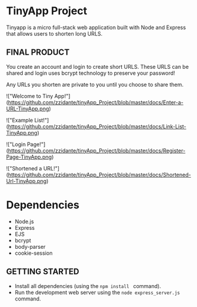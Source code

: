 # TinyApp Project

Tinyapp is a micro full-stack web application built with Node and Express that allows users to shorten long URLS. 

## FINAL PRODUCT

You create an account and login to create short URLS. These URLS can be shared and login uses bcrypt technology to preserve your password! 

Any URLs you shorten are private to you until you choose to share them.

!["Welcome to Tiny App!"] (https://github.com/zzidante/tinyApp_Project/blob/master/docs/Enter-a-URL-TinyApp.png)


!["Example List!"] (https://github.com/zzidante/tinyApp_Project/blob/master/docs/Link-List-TinyApp.png)

!["Login Page!"] (https://github.com/zzidante/tinyApp_Project/blob/master/docs/Register-Page-TinyApp.png)

!["Shortened a URL!"] (https://github.com/zzidante/tinyApp_Project/blob/master/docs/Shortened-Url-TinyApp.png)

# Dependencies

- Node.js
- Express
- EJS
- bcrypt
- body-parser
- cookie-session

## GETTING STARTED

- Install all dependencies (using the `npm install ` command).
- Run the development web server using the `node express_server.js` command. 